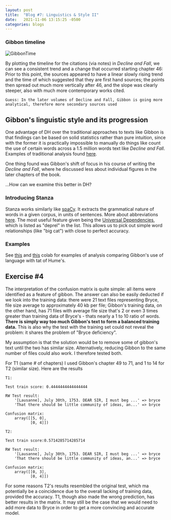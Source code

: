 ```yaml
---
layout: post
title:  "Blog #7: Linguistics & Style II"
date:   2021-11-06 13:15:25 -0500 
categories: blogs
---
```


### Gibbon timeline

![GibbonTime](/DH/Resources/B7F1.png "Gibbon Timeline")

By plotting the timeline for the citations (via notes) in *Decline and Fall*, we can see a consistent trend and a change that occurred starting chapter 46: Prior to this point, the sources appeared to have a linear slowly rising trend and the time of which suggested that they are first hand sources; the points then spread out much more vertically after 46, and the slope was clearly steeper, also with much more contemporary works cited.

    Guess: In the later volumes of Decline and Fall, Gibbon is going more analytical, therefore more secondary sources used


## Gibbon's linguistic style and its progression

One advantage of DH over the traditional approaches to texts like Gibbon is that findings can be based on solid statistics rather than pure intuition, since with the former it is practically impossible to manually do things like count the use of certain words across a 1.5 million words text like *Decline and Fall*. Examples of traditional analysis found [here][GD].

One thing found was Gibbon's shift of focus in his course of writing the *Decline and Fall*, where he discussed less about individual figures in the later chapters of the book.

...How can we examine this better in DH?

### Introducing Stanza

Stanza works similarly like [spaCy][spaCy]. It extracts the grammatical nature of words in a given corpus, in units of sentences. More about abbreviations [here][penn]. The most useful feature given being the [Universal Dependencies][UD], which is listed as "deprel" in the list. This allows us to pick out simple word relationships (like "big cat") with close to perfect accuracy.

### Examples

See [this][colab] and [this][colab1] colab for examples of analysis comparing Gibbon's use of language with tat of Hume's.


## Exercise #4

The interpretation of the confusion matrix is quite simple: all items were identified as a feature of gibbon. The answer can also be easily deducted if we look into the training data: there were 21 text files representing Bryce, file size average to approximately 40 kb per file; Gibbon's training data, on the other hand, has 71 files with average file size that's 2 or even 3 times greater than training data of Bryce's - thats nearly a 1 to 10 ratio of words. **There is simply way too much Gibbon's text to form a balanced training data.** This is also why the test with the training set could not reveal the problem: it shares the problem of "Bryce deficiency".

My assumption is that the solution would be to remove some of gibbon's text until the two has similar size. Alternatively, reducing Gibbon to the same number of files could also work. I therefore tested both.

For T1 (same # of chapters) I used Gibbon's chapter 49 to 71, and 1 to 14 for T2 (similar size). Here are the results

    T1:

    Test train score: 0.4444444444444444

    RW Test result:
        '[Lausanne], July 30th, 1753. DEAR SIR, I must beg ...' => bryce
        'That there should be little community of ideas, an...' => bryce

    Confusion matrix:
        array([[5, 0],
               [0, 4]])

    T2:

    Test train score:0.5714285714285714

    RW Test result:
        '[Lausanne], July 30th, 1753. DEAR SIR, I must beg ...' => bryce
        'That there should be little community of ideas, an...' => bryce

    Confusion matrix:
        array([[0, 3],
               [0, 4]])
               
For some reasons T2's results resembled the original test, which ma potentially be a coincidence due to the overall lacking of training data, provided the accuracy. T1, though also made the wrong prediction, has better results in the  matrix. It may still be the case that we would need to add more data to Bryce in order to get a more convincing and accurate model.


[GD]:https://docs.google.com/document/d/1n_wO6f0kJ6rOqGkUhNgQdP_2OFTCZs1fHGPNTkTAEaI/edit#
[spaCy]:https://spacy.io/
[penn]:https://www.ling.upenn.edu/courses/Fall_2003/ling001/penn_treebank_pos.html
[UD]:https://universaldependencies.org/en/dep/index.html
[colab]:https://colab.research.google.com/drive/1McJeN1kz8OeZmSJlaL55Inl622WlvvyB?usp=sharing#scrollTo=nSpiFv5ixm-g
[colab1]:https://colab.research.google.com/drive/1AknxXFSsX_m9TEuR0cgUHJUyTt94Q3eg